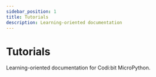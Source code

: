 ```yaml
---
sidebar_position: 1
title: Tutorials
description: Learning-oriented documentation
---
```


# Tutorials

Learning-oriented documentation for Codi:bit MicroPython.